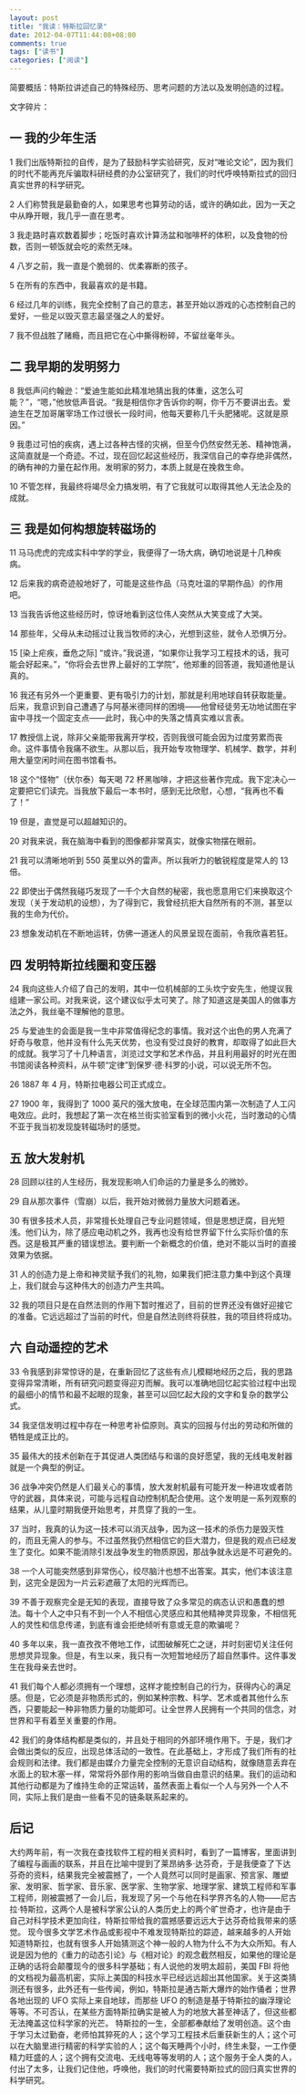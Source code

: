 ```yaml
---
layout: post
title: "我读：特斯拉回忆录"
date: 2012-04-07T11:44:08+08:00
comments: true
tags: ["读书"]
categories: ["阅读"]
---
```


简要概括：特斯拉讲述自己的特殊经历、思考问题的方法以及发明创造的过程。

文字碎片：

## 一 我的少年生活

1 我们出版特斯拉的自传，是为了鼓励科学实验研究，反对“唯论文论”，因为我们的时代不能再充斥骗取科研经费的办公室研究了，我们的时代呼唤特斯拉式的回归真实世界的科学研究。

2 人们称赞我是最勤奋的人，如果思考也算劳动的话，或许的确如此，因为一天之中从睁开眼，我几乎一直在思考。

3 我走路时喜欢数着脚步；吃饭时喜欢计算汤盆和咖啡杯的体积，以及食物的份数，否则一顿饭就会吃的索然无味。

4 八岁之前，我一直是个脆弱的、优柔寡断的孩子。

5 在所有的东西中，我最喜欢的是书籍。

6 经过几年的训练，我完全控制了自己的意志，甚至开始以游戏的心态控制自己的爱好，一些足以毁灭意志最坚强之人的爱好。

7 我不但战胜了赌瘾，而且把它在心中撕得粉碎，不留丝毫年头。

## 二 我早期的发明努力

8 我低声问约翰逊：“爱迪生能如此精准地猜出我的体重，这怎么可能？”，“嗯，”他放低声音说。“我是相信你才告诉你的啊，你千万不要讲出去。爱迪生在芝加哥屠宰场工作过很长一段时间，他每天要称几千头肥猪呢。这就是原因。”

9 我患过可怕的疾病，遇上过各种古怪的灾祸，但至今仍然安然无恙、精神饱满，这简直就是一个奇迹。不过，现在回忆起这些经历，我深信自己的幸存绝非偶然，的确有神的力量在起作用。发明家的努力，本质上就是在挽救生命。

10 不管怎样，我最终将竭尽全力搞发明，有了它我就可以取得其他人无法企及的成就。

## 三 我是如何构想旋转磁场的

11 马马虎虎的完成实科中学的学业，我便得了一场大病，确切地说是十几种疾病。

12 后来我的病奇迹般地好了，可能是这些作品（马克吐温的早期作品）的作用吧。

13 当我告诉他这些经历时，惊讶地看到这位伟人突然从大笑变成了大哭。

14 那些年，父母从未动摇过让我当牧师的决心，光想到这些，就令人恐惧万分。

15 [染上疟疾，垂危之际] “或许。”我说道，“如果你让我学习工程技术的话，我可能会好起来。”，“你将会去世界上最好的工学院”，他郑重的回答道，我知道他是认真的。

16 我还有另外一个更重要、更有吸引力的计划，那就是利用地球自转获取能量。后来，我意识到自己遭遇了与阿基米德同样的困境——他曾经徒劳无功地试图在宇宙中寻找一个固定支点——此时，我心中的失落之情真实难以言表。

17 教授信上说，除非父亲能带我离开学校，否则我很可能会因为过度劳累而丧命。这件事情令我痛不欲生。从那以后，我开始专攻物理学、机械学、数学，并利用大量空闲时间在图书馆看书。

18 这个“怪物”（伏尔泰）每天喝 72 杯黑咖啡，才把这些著作完成。我下定决心一定要把它们读完。当我放下最后一本书时，感到无比欣慰，心想，“我再也不看了！”

19 但是，直觉是可以超越知识的。

20 对我来说，我在脑海中看到的图像都非常真实，就像实物摆在眼前。

21 我可以清晰地听到 550 英里以外的雷声。所以我听力的敏锐程度是常人的 13 倍。

22 即使出于偶然我碰巧发现了一千个大自然的秘密，我也愿意用它们来换取这个发现（关于发动机的设想），为了得到它，我曾经抗拒大自然所有的不测，甚至以我的生命为代价。

23 想象发动机在不断地运转，仿佛一道迷人的风景呈现在面前，令我欣喜若狂。

## 四 发明特斯拉线圈和变压器

24 我向这些人介绍了自己的发明，其中一位机械部的工头坎宁安先生，他提议我组建一家公司。对我来说，这个建议似乎太可笑了。除了知道这是美国人的做事方法之外，我丝毫不理解他的意思。

25 与爱迪生的会面是我一生中非常值得纪念的事情。我对这个出色的男人充满了好奇与敬意，他并没有什么先天优势，也没有受过良好的教育，却取得了如此巨大的成就。我学习了十几种语言，浏览过文学和艺术作品，并且利用最好的时光在图书馆阅读各种资料，从牛顿“定律”到保罗·德·科罗的小说，可以说无所不包。

26 1887 年 4 月，特斯拉电器公司正式成立。

27 1900 年，我得到了 1000 英尺的强大放电，在全球范围内第一次制造了人工闪电效应。此时，我想起了第一次在格兰街实验室看到的微小火花，当时激动的心情不亚于我当初发现旋转磁场时的感觉。

## 五 放大发射机

28 回顾以往的人生经历，我发现影响人们命运的力量是多么的微妙。

29 自从那次事件（雪崩）以后，我开始对微弱力量放大问题着迷。

30 有很多技术人员，非常擅长处理自己专业问题领域，但是思想迂腐，目光短浅。他们认为，除了感应电动机之外，我再也没有给世界留下什么实际价值的东西。这是极其严重的错误想法。要判断一个新概念的价值，绝对不能以当时的直接效果为依据。

31 人的创造力是上帝和神灵赋予我们的礼物，如果我们把注意力集中到这个真理上，我们就会与这种伟大的创造力产生共鸣。

32 我的项目只是在自然法则的作用下暂时推迟了，目前的世界还没有做好迎接它的准备。它远远超过了当前的时代，但是自然法则终将获胜，我的项目终将成功。

## 六 自动遥控的艺术

33 令我感到非常惊讶的是，在重新回忆了这些有点儿模糊地经历之后，我的思路变得异常清晰，所有研究问题变得迎刃而解。我可以准确地回忆起实验过程中出现的最细小的情节和最不起眼的现象，甚至可以回忆起大段的文字和复杂的数学公式。

34 我坚信发明过程中存在一种思考补偿原则。真实的回报与付出的劳动和所做的牺牲是成正比的。

35 最伟大的技术创新在于其促进人类团结与和谐的良好愿望，我的无线电发射器就是一个典型的例证。

36 战争冲突仍然是人们最关心的事情，放大发射机最有可能开发一种进攻或者防守的武器，具体来说，可能与远程自动控制机配合使用。这个发明是一系列观察的结果，从儿童时期我便开始思考，并贯穿了我的一生。

37 当时，我真的认为这一技术可以消灭战争，因为这一技术的杀伤力是毁灭性的，而且无需人的参与。不过虽然我仍然相信它的巨大潜力，但是我的观点已经发生了变化。如果不能消除引发战争发生的物质原因，那战争就永远是不可避免的。

38 一个人可能突然感到非常伤心，绞尽脑汁也想不出答案。其实，他们本该注意到，这完全是因为一片云彩遮蔽了太阳的光辉而已。

39 不善于观察完全是无知的表现，直接导致了众多常见的病态认识和愚蠢的想法。每十个人之中只有不到一个人不相信心灵感应和其他精神灵异现象，不相信死人的灵性和信息传递，到底有谁会拒绝倾听有意或无意的欺骗呢？

40 多年以来，我一直孜孜不倦地工作，试图破解死亡之谜，并时刻密切关注任何思想灵异现象。但是，有生以来，我只有一次短暂地经历了超自然事件。这件事发生在我母亲去世时。

41 我们每个人都必须拥有一个理想，这样才能控制自己的行为，获得内心的满足感。但是，它必须是非物质形式的，例如某种宗教、科学、艺术或者其他什么东西，只要能起一种非物质力量的功能即可。让全世界人民拥有一个共同的信念，对世界和平有着至关重要的作用。

42 我们的身体结构都是类似的，并且处于相同的外部环境作用下。于是，我们才会做出类似的反应，出现总体活动的一致性。在此基础上，才形成了我们所有的社会规则和法律。我们都是由媒介力量完全控制的无意识自动结构，就像随意丢弃在水面上的软木塞一样，常常将外部作用的影响当做自由意识的结果。我们的运动和其他行动都是为了维持生命的正常运转，虽然表面上看似一个人与另外一个人不同，实际上我们是由一些看不见的链条联系起来的。

## 后记

大约两年前，有一次我在查找软件工程的相关资料时，看到了一篇博客，里面讲到了编程与画画的联系，并且在比喻中提到了莱昂纳多·达芬奇，于是我便查了下达芬奇的资料，结果我完全被震撼了，一个人竟然可以同时是画家、预言家、雕塑家、发明家、哲学家、音乐家、医学家、生物学家、地理学家、建筑工程师和军事工程师，刚被震撼了一会儿后，我发现了另一个与他在科学界齐名的人物——尼古拉·特斯拉，这两个人是被科学家公认的人类历史上的两个旷世奇才，也许是由于自己对科学技术更加向往，特斯拉带给我的震撼感要远远大于达芬奇给我带来的感觉。 现今很多文学艺术作品或影视中不难发现特斯拉的踪迹，越来越多的人开始知道特斯拉，也就有很多人开始猜测这个神一般的人物为什么不为大众所知。有人说是因为他的《重力的动态引论》与《相对论》的观念截然相反，如果他的理论是正确的话将会颠覆现今的很多科学基础；有人说他的发明太超前，美国 FBI 将他的文档视为最高机密，实际上美国的科技水平已经远远超出其他国家。关于这类猜测还有很多，此外还有一些传闻，例如，特斯拉是通古斯大爆炸的始作俑者；世界各地出现的 UFO 实际上来自地球，而那些 UFO 的制造是基于特斯拉的幽浮理论等等。不可否认，在某些方面特斯拉确实是被人为的地放大甚至神话了，但这些都无法掩盖这位科学家的光芒。 特斯拉的一生，全部都奉献给了发明创造。这个由于学习太过勤奋，老师怕其猝死的人；这个学习工程技术后重获新生的人；这个可以在大脑里进行精密的科学实验的人；这个每天睡两个小时，终生未娶，一工作便精力旺盛的人；这个拥有交流电、无线电等等发明的人；这个服务于全人类的人，付出了太多，让我们记住他，呼唤他，我们的时代需要特斯拉式的回归真实世界的科学研究。
